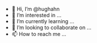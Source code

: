 - 👋 Hi, I’m @hughahn
- 👀 I’m interested in ...
- 🌱 I’m currently learning ...
- 💞️ I’m looking to collaborate on ...
- 📫 How to reach me ...

<!---
hughahn/hughahn is a ✨ special ✨ repository because its `README.md` (this file) appears on your GitHub profile.
You can click the Preview link to take a look at your changes.
--->
